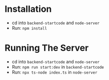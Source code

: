 # Installation
* cd into ``backend-startcode`` and ``node-server``
* Run: ``npm install``

# Running The Server
* cd into ``backend-startcode`` and ``node-server``
* Run: ``npm run start:dev`` in ``backend-startcode``
* Run: ``npx ts-node index.ts`` in ``node-server``